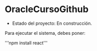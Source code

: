 # OracleCursoGithub

- Estado del proyecto: En construcción.

Para ejecutar el sistema, debes poner:

'''npm install react'''
